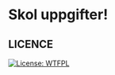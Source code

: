 # Skol uppgifter!

## LICENCE
[![License: WTFPL](https://img.shields.io/badge/License-WTFPL-brightgreen.svg)](http://www.wtfpl.net/about/)